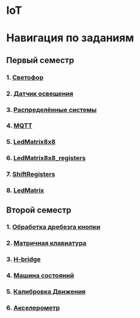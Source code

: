 # IoT

# Навигация по заданиям

## Первый семестр
  ### 1. [Светофор](./trafficlight)

  ### 2. [Датчик освещения](./lightdetector)

  ### 3. [Распределённые системы](./ledphotodist)

  ### 4. [MQTT](./mqtt)

  ### 5. [LedMatrix8x8](./LedMatrix8x8)

  ### 6. [LedMatrix8x8_registers](./LedMatrix8x8_registers)

  ### 7. [ShiftRegisters](./ShiftRegisters)

  ### 8. [LedMatrix](./LedMatrix)
  
## Второй семестр
  ### 1. [Обработка дребезга кнопки](./BounceProcessing)

  ### 2. [Матричная клавиатура](./ButtonMatrix)

  ### 3. [H-bridge](./H-bridge)

  ### 4. [Машина состояний](./StateMachine)

  ### 5. [Калибровка Движения](./MovementCalibration)

  ### 6. [Акселерометр](./ADXL345_accelerometer)

